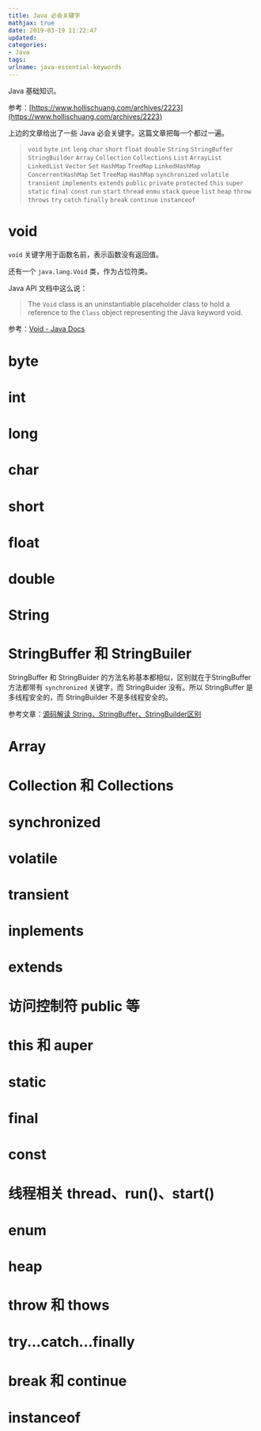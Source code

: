 ```yaml
---
title: Java 必会关键字
mathjax: true
date: 2019-03-19 11:22:47
updated:
categories:
- Java
tags:
urlname: java-essential-keywords
---
```


Java 基础知识。

<!-- more -->

参考：[https://www.hollischuang.com/archives/2223](https://www.hollischuang.com/archives/2223)

上边的文章给出了一些 Java 必会关键字。这篇文章把每一个都过一遍。

>  `void` `byte` `int` `long` `char` `short` `float` `double` `String` `StringBuffer` `StringBuilder` `Array` `Collection` `Collections` `List` `ArrayList` `LinkedList` `Vector` `Set` `HashMap` `TreeMap` `LinkedHashMap` `ConcerrentHashMap` `Set` `TreeMap` `HashMap` `synchronized` `volatile` `transient` `implements` `extends` `public` `private` `protected` `this` `super` `static` `final` `const` `run` `start` `thread` `enmu` `stack` `queue` `list` `heap` `throw` `throws` `try` `catch` `finally` `break` `continue` `instanceof`

# void

`void` 关键字用于函数名前，表示函数没有返回值。

还有一个 `java.lang.Void` 类，作为占位符类。

Java API 文档中这么说：

> The `Void` class is an uninstantiable placeholder class to hold a reference to the `Class` object representing the Java keyword void.

参考：[Void - Java Docs](https://docs.oracle.com/javase/8/docs/api/java/lang/Void.html)

# byte

# int

# long

# char

# short

# float

# double

# String

# StringBuffer 和 StringBuiler

StringBuffer 和 StringBuider 的方法名称基本都相似，区别就在于StringBuffer 方法都带有 `synchronized` 关键字，而 StringBuider 没有。所以 StringBuffer 是多线程安全的，而 StringBuilder 不是多线程安全的。

参考文章：[源码解读 String、StringBuffer、StringBuilder区别](https://www.jianshu.com/p/56f7e2e4177e)

# Array

# Collection 和 Collections



# synchronized

# volatile

# transient

# inplements

# extends

# 访问控制符 public 等

# this 和 auper

# static

# final

# const

# 线程相关 thread、run()、start()

# enum

# heap



# throw 和 thows

# try...catch...finally

# break 和 continue

# instanceof

